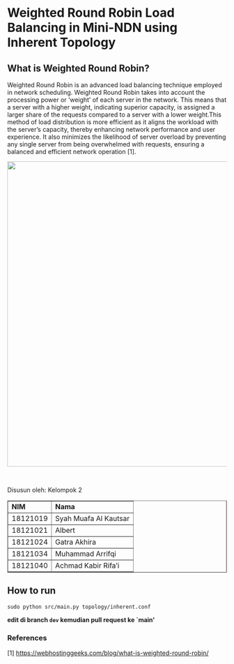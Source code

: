 # Weighted Round Robin Load Balancing in Mini-NDN using Inherent Topology                                         
## What is Weighted Round Robin?
Weighted Round Robin is an advanced load balancing technique employed in network scheduling. Weighted Round Robin takes into account the processing power or ‘weight’ of each server in the network. This means that a server with a higher weight, indicating superior capacity, is assigned a larger share of the requests compared to a server with a lower weight.This method of load distribution is more efficient as it aligns the workload with the server’s capacity, thereby enhancing network performance and user experience. It also minimizes the likelihood of server overload by preventing any single server from being overwhelmed with requests, ensuring a balanced and efficient network operation [1].

<p align="center">
  <img src="https://www.mdpi.com/sensors/sensors-20-07342/article_deploy/html/images/sensors-20-07342-g002.png" width="700"/>
</p>

<br>
<p>Disusun oleh: Kelompok 2</p>
<table border = "1">
  <tr>
    <td><b>NIM</b></td>
    <td><b>Nama</b></td>
  </tr>
  
   <tr>
    <td>18121019</td>
    <td>Syah Muafa Al Kautsar</td>
  </tr>

  <tr>
    <td>18121021</td>
    <td>Albert</td>
  </tr>
  
  <tr>
    <td>18121024</td>
    <td>Gatra Akhira</td>
  </tr>
  
  <tr>
    <td>18121034</td>
    <td>Muhammad Arrifqi</td>
  </tr>

  <tr>
    <td>18121040</td>
    <td>Achmad Kabir Rifa’i</td>
  </tr>
</table>

## How to run
`sudo python src/main.py topology/inherent.conf`

<b>edit di branch `dev` kemudian pull request ke `main'</b>

### References
[1] https://webhostinggeeks.com/blog/what-is-weighted-round-robin/
